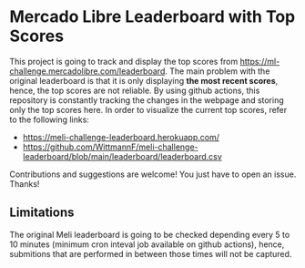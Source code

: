 # Mercado Libre Leaderboard with Top Scores
This project is going to track and display the top scores from https://ml-challenge.mercadolibre.com/leaderboard. The main problem with the original leaderboard is that it is only displaying **the most recent scores**, hence, the top scores are not reliable. By using github actions, this repository is constantly tracking the changes in the webpage and storing only the top scores here. In order to visualize the current top scores, refer to the following links:
- https://meli-challenge-leaderboard.herokuapp.com/
- https://github.com/WittmannF/meli-challenge-leaderboard/blob/main/leaderboard/leaderboard.csv

Contributions and suggestions are welcome! You just have to open an issue. Thanks!

## Limitations
The original Meli leaderboard is going to be checked depending every 5 to 10 minutes (minimum cron inteval job available on github actions), hence, submitions that are performed in between those times will not be captured. 
